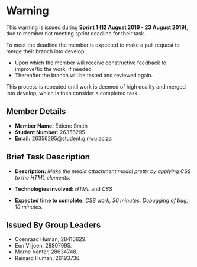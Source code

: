 # Warning

This warning is issued during **Sprint 1 (12 August 2019 - 23 August 2019)**, due to member not meeting sprint deadline for their task.

To meet the deadline the member is expected to make a pull request to merge their branch into develop:

* Upon which the member will receive constructive feedback to improve/fix the work, if needed.
* Thereafter the branch will be tested and reviewed again.

This process is repeated until work is deemed of high quality and merged into develop, which is then consider a completed task.

## Member Details

* **Member Name:** Ettiene Smith
* **Student Number:** 26356295 
* **Email:** 26356295@student.g.nwu.ac.za

## Brief Task Description

* **Description:** _Make the media attachment modal pretty by applying CSS to the HTML elements._

* **Technologies involved:** _HTML_ and _CSS_

* **Expected time to complete:** _CSS work, 30 minutes. Debugging of bug, 10 minutes._

## Issued By Group Leaders

* Coenraad Human, 28410629.
* Eon Viljoen, 28807995.
* Morne Venter, 28634748.
* Rainard Human, 26193736.
